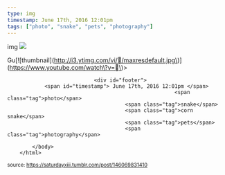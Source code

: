 ```yaml
---
type: img
timestamp: June 17th, 2016 12:01pm
tags: ["photo", "snake", "pets", "photography"]
---
```

img
<img src="https://saturdayxiii.github.io/media/146069831410.jpg"/>
                                                                                          
Gu\[!\[thumbnail\]\(http://i3.ytimg.com/vi//maxresdefault.jpg\)\]\(https://www.youtube.com/watch\?v=\)> 
                                    
                
                
                
                
                                <div id="footer">
                <span id="timestamp"> June 17th, 2016 12:01pm </span>
                                                          <span class="tag">photo</span>
                                          <span class="tag">snake</span>
                                          <span class="tag">corn snake</span>
                                          <span class="tag">pets</span>
                                          <span class="tag">photography</span>
                                                    
            </body>
        </html>

        
<small>source: https://saturdayxiii.tumblr.com/post/146069831410</small>